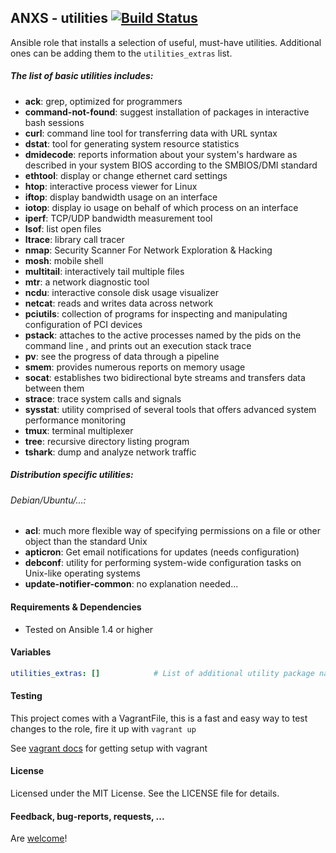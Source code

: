 ## ANXS - utilities [![Build Status](https://travis-ci.org/ANXS/utilities.png)](https://travis-ci.org/ANXS/utilities)

Ansible role that installs a selection of useful, must-have utilities. Additional ones can be adding them to the `utilities_extras` list.

##### The list of basic utilities includes:
- **ack**: grep, optimized for programmers
- **command-not-found**: suggest installation of packages in interactive bash sessions
- **curl**: command line tool for transferring data with URL syntax
- **dstat**: tool for generating system resource statistics
- **dmidecode**: reports information about your system's hardware as described in your system BIOS according to the SMBIOS/DMI standard
- **ethtool**: display or change ethernet card settings
- **htop**: interactive process viewer for Linux
- **iftop**: display bandwidth usage on an interface
- **iotop**: display io usage on behalf of which process on an interface
- **iperf**: TCP/UDP bandwidth measurement tool
- **lsof**: list open files
- **ltrace**: library call tracer
- **nmap**: Security Scanner For Network Exploration & Hacking
- **mosh**: mobile shell
- **multitail**: interactively tail multiple files
- **mtr**: a network diagnostic tool
- **ncdu**: interactive console disk usage visualizer
- **netcat**: reads and writes data across network
- **pciutils**: collection of programs for inspecting and manipulating configuration of PCI devices
- **pstack**: attaches to the active processes named by the pids on the command line , and prints out an execution stack trace
- **pv**: see the progress of data through a pipeline
- **smem**: provides numerous reports on memory usage
- **socat**: establishes two bidirectional byte streams and transfers data between them
- **strace**: trace system calls and signals
- **sysstat**: utility comprised of several tools that offers advanced system performance monitoring
- **tmux**: terminal multiplexer
- **tree**: recursive directory listing program
- **tshark**: dump and analyze network traffic

##### Distribution specific utilities:

###### Debian/Ubuntu/...:
- **acl**: much more flexible way of specifying permissions on a file or other object than the standard Unix
- **apticron**: Get email notifications for updates (needs configuration)
- **debconf**: utility for performing system-wide configuration tasks on Unix-like operating systems
- **update-notifier-common**: no explanation needed...

#### Requirements & Dependencies
- Tested on Ansible 1.4 or higher


#### Variables

```yaml
utilities_extras: []            # List of additional utility package names to be installed
```


#### Testing
This project comes with a VagrantFile, this is a fast and easy way to test changes to the role, fire it up with `vagrant up`

See [vagrant docs](https://docs.vagrantup.com/v2/) for getting setup with vagrant


#### License

Licensed under the MIT License. See the LICENSE file for details.


#### Feedback, bug-reports, requests, ...

Are [welcome](https://github.com/ANXS/utilities/issues)!
